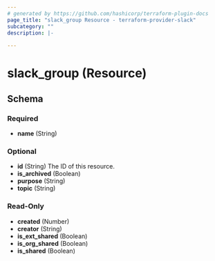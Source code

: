 ```yaml
---
# generated by https://github.com/hashicorp/terraform-plugin-docs
page_title: "slack_group Resource - terraform-provider-slack"
subcategory: ""
description: |-
  
---
```


# slack_group (Resource)





<!-- schema generated by tfplugindocs -->
## Schema

### Required

- **name** (String)

### Optional

- **id** (String) The ID of this resource.
- **is_archived** (Boolean)
- **purpose** (String)
- **topic** (String)

### Read-Only

- **created** (Number)
- **creator** (String)
- **is_ext_shared** (Boolean)
- **is_org_shared** (Boolean)
- **is_shared** (Boolean)


